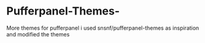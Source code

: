 # Pufferpanel-Themes-
More themes for pufferpanel
i used snsnf/pufferpanel-themes as inspiration and modified the themes

